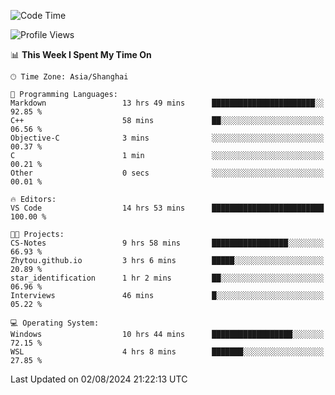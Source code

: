 <!--START_SECTION:waka-->
![Code Time](http://img.shields.io/badge/Code%20Time-1%2C884%20hrs%208%20mins-blue)

![Profile Views](http://img.shields.io/badge/Profile%20Views-4-blue)

📊 **This Week I Spent My Time On** 

```text
🕑︎ Time Zone: Asia/Shanghai

💬 Programming Languages: 
Markdown                 13 hrs 49 mins      ███████████████████████░░   92.85 % 
C++                      58 mins             ██░░░░░░░░░░░░░░░░░░░░░░░   06.56 % 
Objective-C              3 mins              ░░░░░░░░░░░░░░░░░░░░░░░░░   00.37 % 
C                        1 min               ░░░░░░░░░░░░░░░░░░░░░░░░░   00.21 % 
Other                    0 secs              ░░░░░░░░░░░░░░░░░░░░░░░░░   00.01 % 

🔥 Editors: 
VS Code                  14 hrs 53 mins      █████████████████████████   100.00 % 

🐱‍💻 Projects: 
CS-Notes                 9 hrs 58 mins       █████████████████░░░░░░░░   66.93 % 
Zhytou.github.io         3 hrs 6 mins        █████░░░░░░░░░░░░░░░░░░░░   20.89 % 
star_identification      1 hr 2 mins         ██░░░░░░░░░░░░░░░░░░░░░░░   06.96 % 
Interviews               46 mins             █░░░░░░░░░░░░░░░░░░░░░░░░   05.22 % 

💻 Operating System: 
Windows                  10 hrs 44 mins      ██████████████████░░░░░░░   72.15 % 
WSL                      4 hrs 8 mins        ███████░░░░░░░░░░░░░░░░░░   27.85 % 
```


 Last Updated on 02/08/2024 21:22:13 UTC
<!--END_SECTION:waka-->
